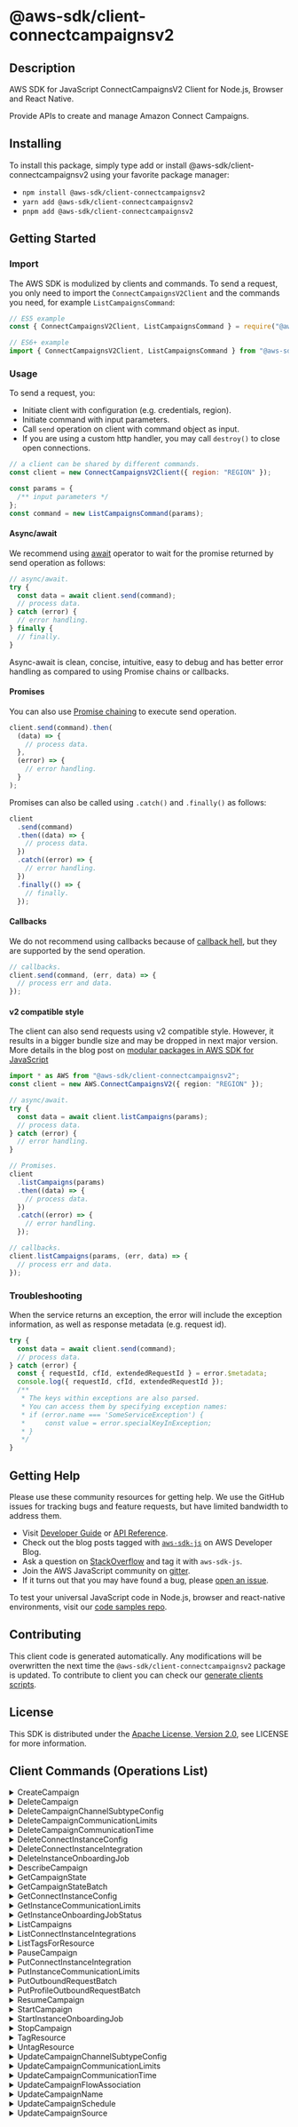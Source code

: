 <!-- generated file, do not edit directly -->

# @aws-sdk/client-connectcampaignsv2

## Description

AWS SDK for JavaScript ConnectCampaignsV2 Client for Node.js, Browser and React Native.

Provide APIs to create and manage Amazon Connect Campaigns.

## Installing

To install this package, simply type add or install @aws-sdk/client-connectcampaignsv2
using your favorite package manager:

- `npm install @aws-sdk/client-connectcampaignsv2`
- `yarn add @aws-sdk/client-connectcampaignsv2`
- `pnpm add @aws-sdk/client-connectcampaignsv2`

## Getting Started

### Import

The AWS SDK is modulized by clients and commands.
To send a request, you only need to import the `ConnectCampaignsV2Client` and
the commands you need, for example `ListCampaignsCommand`:

```js
// ES5 example
const { ConnectCampaignsV2Client, ListCampaignsCommand } = require("@aws-sdk/client-connectcampaignsv2");
```

```ts
// ES6+ example
import { ConnectCampaignsV2Client, ListCampaignsCommand } from "@aws-sdk/client-connectcampaignsv2";
```

### Usage

To send a request, you:

- Initiate client with configuration (e.g. credentials, region).
- Initiate command with input parameters.
- Call `send` operation on client with command object as input.
- If you are using a custom http handler, you may call `destroy()` to close open connections.

```js
// a client can be shared by different commands.
const client = new ConnectCampaignsV2Client({ region: "REGION" });

const params = {
  /** input parameters */
};
const command = new ListCampaignsCommand(params);
```

#### Async/await

We recommend using [await](https://developer.mozilla.org/en-US/docs/Web/JavaScript/Reference/Operators/await)
operator to wait for the promise returned by send operation as follows:

```js
// async/await.
try {
  const data = await client.send(command);
  // process data.
} catch (error) {
  // error handling.
} finally {
  // finally.
}
```

Async-await is clean, concise, intuitive, easy to debug and has better error handling
as compared to using Promise chains or callbacks.

#### Promises

You can also use [Promise chaining](https://developer.mozilla.org/en-US/docs/Web/JavaScript/Guide/Using_promises#chaining)
to execute send operation.

```js
client.send(command).then(
  (data) => {
    // process data.
  },
  (error) => {
    // error handling.
  }
);
```

Promises can also be called using `.catch()` and `.finally()` as follows:

```js
client
  .send(command)
  .then((data) => {
    // process data.
  })
  .catch((error) => {
    // error handling.
  })
  .finally(() => {
    // finally.
  });
```

#### Callbacks

We do not recommend using callbacks because of [callback hell](http://callbackhell.com/),
but they are supported by the send operation.

```js
// callbacks.
client.send(command, (err, data) => {
  // process err and data.
});
```

#### v2 compatible style

The client can also send requests using v2 compatible style.
However, it results in a bigger bundle size and may be dropped in next major version. More details in the blog post
on [modular packages in AWS SDK for JavaScript](https://aws.amazon.com/blogs/developer/modular-packages-in-aws-sdk-for-javascript/)

```ts
import * as AWS from "@aws-sdk/client-connectcampaignsv2";
const client = new AWS.ConnectCampaignsV2({ region: "REGION" });

// async/await.
try {
  const data = await client.listCampaigns(params);
  // process data.
} catch (error) {
  // error handling.
}

// Promises.
client
  .listCampaigns(params)
  .then((data) => {
    // process data.
  })
  .catch((error) => {
    // error handling.
  });

// callbacks.
client.listCampaigns(params, (err, data) => {
  // process err and data.
});
```

### Troubleshooting

When the service returns an exception, the error will include the exception information,
as well as response metadata (e.g. request id).

```js
try {
  const data = await client.send(command);
  // process data.
} catch (error) {
  const { requestId, cfId, extendedRequestId } = error.$metadata;
  console.log({ requestId, cfId, extendedRequestId });
  /**
   * The keys within exceptions are also parsed.
   * You can access them by specifying exception names:
   * if (error.name === 'SomeServiceException') {
   *     const value = error.specialKeyInException;
   * }
   */
}
```

## Getting Help

Please use these community resources for getting help.
We use the GitHub issues for tracking bugs and feature requests, but have limited bandwidth to address them.

- Visit [Developer Guide](https://docs.aws.amazon.com/sdk-for-javascript/v3/developer-guide/welcome.html)
  or [API Reference](https://docs.aws.amazon.com/AWSJavaScriptSDK/v3/latest/index.html).
- Check out the blog posts tagged with [`aws-sdk-js`](https://aws.amazon.com/blogs/developer/tag/aws-sdk-js/)
  on AWS Developer Blog.
- Ask a question on [StackOverflow](https://stackoverflow.com/questions/tagged/aws-sdk-js) and tag it with `aws-sdk-js`.
- Join the AWS JavaScript community on [gitter](https://gitter.im/aws/aws-sdk-js-v3).
- If it turns out that you may have found a bug, please [open an issue](https://github.com/aws/aws-sdk-js-v3/issues/new/choose).

To test your universal JavaScript code in Node.js, browser and react-native environments,
visit our [code samples repo](https://github.com/aws-samples/aws-sdk-js-tests).

## Contributing

This client code is generated automatically. Any modifications will be overwritten the next time the `@aws-sdk/client-connectcampaignsv2` package is updated.
To contribute to client you can check our [generate clients scripts](https://github.com/aws/aws-sdk-js-v3/tree/main/scripts/generate-clients).

## License

This SDK is distributed under the
[Apache License, Version 2.0](http://www.apache.org/licenses/LICENSE-2.0),
see LICENSE for more information.

## Client Commands (Operations List)

<details>
<summary>
CreateCampaign
</summary>

[Command API Reference](https://docs.aws.amazon.com/AWSJavaScriptSDK/v3/latest/client/connectcampaignsv2/command/CreateCampaignCommand/) / [Input](https://docs.aws.amazon.com/AWSJavaScriptSDK/v3/latest/Package/-aws-sdk-client-connectcampaignsv2/Interface/CreateCampaignCommandInput/) / [Output](https://docs.aws.amazon.com/AWSJavaScriptSDK/v3/latest/Package/-aws-sdk-client-connectcampaignsv2/Interface/CreateCampaignCommandOutput/)

</details>
<details>
<summary>
DeleteCampaign
</summary>

[Command API Reference](https://docs.aws.amazon.com/AWSJavaScriptSDK/v3/latest/client/connectcampaignsv2/command/DeleteCampaignCommand/) / [Input](https://docs.aws.amazon.com/AWSJavaScriptSDK/v3/latest/Package/-aws-sdk-client-connectcampaignsv2/Interface/DeleteCampaignCommandInput/) / [Output](https://docs.aws.amazon.com/AWSJavaScriptSDK/v3/latest/Package/-aws-sdk-client-connectcampaignsv2/Interface/DeleteCampaignCommandOutput/)

</details>
<details>
<summary>
DeleteCampaignChannelSubtypeConfig
</summary>

[Command API Reference](https://docs.aws.amazon.com/AWSJavaScriptSDK/v3/latest/client/connectcampaignsv2/command/DeleteCampaignChannelSubtypeConfigCommand/) / [Input](https://docs.aws.amazon.com/AWSJavaScriptSDK/v3/latest/Package/-aws-sdk-client-connectcampaignsv2/Interface/DeleteCampaignChannelSubtypeConfigCommandInput/) / [Output](https://docs.aws.amazon.com/AWSJavaScriptSDK/v3/latest/Package/-aws-sdk-client-connectcampaignsv2/Interface/DeleteCampaignChannelSubtypeConfigCommandOutput/)

</details>
<details>
<summary>
DeleteCampaignCommunicationLimits
</summary>

[Command API Reference](https://docs.aws.amazon.com/AWSJavaScriptSDK/v3/latest/client/connectcampaignsv2/command/DeleteCampaignCommunicationLimitsCommand/) / [Input](https://docs.aws.amazon.com/AWSJavaScriptSDK/v3/latest/Package/-aws-sdk-client-connectcampaignsv2/Interface/DeleteCampaignCommunicationLimitsCommandInput/) / [Output](https://docs.aws.amazon.com/AWSJavaScriptSDK/v3/latest/Package/-aws-sdk-client-connectcampaignsv2/Interface/DeleteCampaignCommunicationLimitsCommandOutput/)

</details>
<details>
<summary>
DeleteCampaignCommunicationTime
</summary>

[Command API Reference](https://docs.aws.amazon.com/AWSJavaScriptSDK/v3/latest/client/connectcampaignsv2/command/DeleteCampaignCommunicationTimeCommand/) / [Input](https://docs.aws.amazon.com/AWSJavaScriptSDK/v3/latest/Package/-aws-sdk-client-connectcampaignsv2/Interface/DeleteCampaignCommunicationTimeCommandInput/) / [Output](https://docs.aws.amazon.com/AWSJavaScriptSDK/v3/latest/Package/-aws-sdk-client-connectcampaignsv2/Interface/DeleteCampaignCommunicationTimeCommandOutput/)

</details>
<details>
<summary>
DeleteConnectInstanceConfig
</summary>

[Command API Reference](https://docs.aws.amazon.com/AWSJavaScriptSDK/v3/latest/client/connectcampaignsv2/command/DeleteConnectInstanceConfigCommand/) / [Input](https://docs.aws.amazon.com/AWSJavaScriptSDK/v3/latest/Package/-aws-sdk-client-connectcampaignsv2/Interface/DeleteConnectInstanceConfigCommandInput/) / [Output](https://docs.aws.amazon.com/AWSJavaScriptSDK/v3/latest/Package/-aws-sdk-client-connectcampaignsv2/Interface/DeleteConnectInstanceConfigCommandOutput/)

</details>
<details>
<summary>
DeleteConnectInstanceIntegration
</summary>

[Command API Reference](https://docs.aws.amazon.com/AWSJavaScriptSDK/v3/latest/client/connectcampaignsv2/command/DeleteConnectInstanceIntegrationCommand/) / [Input](https://docs.aws.amazon.com/AWSJavaScriptSDK/v3/latest/Package/-aws-sdk-client-connectcampaignsv2/Interface/DeleteConnectInstanceIntegrationCommandInput/) / [Output](https://docs.aws.amazon.com/AWSJavaScriptSDK/v3/latest/Package/-aws-sdk-client-connectcampaignsv2/Interface/DeleteConnectInstanceIntegrationCommandOutput/)

</details>
<details>
<summary>
DeleteInstanceOnboardingJob
</summary>

[Command API Reference](https://docs.aws.amazon.com/AWSJavaScriptSDK/v3/latest/client/connectcampaignsv2/command/DeleteInstanceOnboardingJobCommand/) / [Input](https://docs.aws.amazon.com/AWSJavaScriptSDK/v3/latest/Package/-aws-sdk-client-connectcampaignsv2/Interface/DeleteInstanceOnboardingJobCommandInput/) / [Output](https://docs.aws.amazon.com/AWSJavaScriptSDK/v3/latest/Package/-aws-sdk-client-connectcampaignsv2/Interface/DeleteInstanceOnboardingJobCommandOutput/)

</details>
<details>
<summary>
DescribeCampaign
</summary>

[Command API Reference](https://docs.aws.amazon.com/AWSJavaScriptSDK/v3/latest/client/connectcampaignsv2/command/DescribeCampaignCommand/) / [Input](https://docs.aws.amazon.com/AWSJavaScriptSDK/v3/latest/Package/-aws-sdk-client-connectcampaignsv2/Interface/DescribeCampaignCommandInput/) / [Output](https://docs.aws.amazon.com/AWSJavaScriptSDK/v3/latest/Package/-aws-sdk-client-connectcampaignsv2/Interface/DescribeCampaignCommandOutput/)

</details>
<details>
<summary>
GetCampaignState
</summary>

[Command API Reference](https://docs.aws.amazon.com/AWSJavaScriptSDK/v3/latest/client/connectcampaignsv2/command/GetCampaignStateCommand/) / [Input](https://docs.aws.amazon.com/AWSJavaScriptSDK/v3/latest/Package/-aws-sdk-client-connectcampaignsv2/Interface/GetCampaignStateCommandInput/) / [Output](https://docs.aws.amazon.com/AWSJavaScriptSDK/v3/latest/Package/-aws-sdk-client-connectcampaignsv2/Interface/GetCampaignStateCommandOutput/)

</details>
<details>
<summary>
GetCampaignStateBatch
</summary>

[Command API Reference](https://docs.aws.amazon.com/AWSJavaScriptSDK/v3/latest/client/connectcampaignsv2/command/GetCampaignStateBatchCommand/) / [Input](https://docs.aws.amazon.com/AWSJavaScriptSDK/v3/latest/Package/-aws-sdk-client-connectcampaignsv2/Interface/GetCampaignStateBatchCommandInput/) / [Output](https://docs.aws.amazon.com/AWSJavaScriptSDK/v3/latest/Package/-aws-sdk-client-connectcampaignsv2/Interface/GetCampaignStateBatchCommandOutput/)

</details>
<details>
<summary>
GetConnectInstanceConfig
</summary>

[Command API Reference](https://docs.aws.amazon.com/AWSJavaScriptSDK/v3/latest/client/connectcampaignsv2/command/GetConnectInstanceConfigCommand/) / [Input](https://docs.aws.amazon.com/AWSJavaScriptSDK/v3/latest/Package/-aws-sdk-client-connectcampaignsv2/Interface/GetConnectInstanceConfigCommandInput/) / [Output](https://docs.aws.amazon.com/AWSJavaScriptSDK/v3/latest/Package/-aws-sdk-client-connectcampaignsv2/Interface/GetConnectInstanceConfigCommandOutput/)

</details>
<details>
<summary>
GetInstanceCommunicationLimits
</summary>

[Command API Reference](https://docs.aws.amazon.com/AWSJavaScriptSDK/v3/latest/client/connectcampaignsv2/command/GetInstanceCommunicationLimitsCommand/) / [Input](https://docs.aws.amazon.com/AWSJavaScriptSDK/v3/latest/Package/-aws-sdk-client-connectcampaignsv2/Interface/GetInstanceCommunicationLimitsCommandInput/) / [Output](https://docs.aws.amazon.com/AWSJavaScriptSDK/v3/latest/Package/-aws-sdk-client-connectcampaignsv2/Interface/GetInstanceCommunicationLimitsCommandOutput/)

</details>
<details>
<summary>
GetInstanceOnboardingJobStatus
</summary>

[Command API Reference](https://docs.aws.amazon.com/AWSJavaScriptSDK/v3/latest/client/connectcampaignsv2/command/GetInstanceOnboardingJobStatusCommand/) / [Input](https://docs.aws.amazon.com/AWSJavaScriptSDK/v3/latest/Package/-aws-sdk-client-connectcampaignsv2/Interface/GetInstanceOnboardingJobStatusCommandInput/) / [Output](https://docs.aws.amazon.com/AWSJavaScriptSDK/v3/latest/Package/-aws-sdk-client-connectcampaignsv2/Interface/GetInstanceOnboardingJobStatusCommandOutput/)

</details>
<details>
<summary>
ListCampaigns
</summary>

[Command API Reference](https://docs.aws.amazon.com/AWSJavaScriptSDK/v3/latest/client/connectcampaignsv2/command/ListCampaignsCommand/) / [Input](https://docs.aws.amazon.com/AWSJavaScriptSDK/v3/latest/Package/-aws-sdk-client-connectcampaignsv2/Interface/ListCampaignsCommandInput/) / [Output](https://docs.aws.amazon.com/AWSJavaScriptSDK/v3/latest/Package/-aws-sdk-client-connectcampaignsv2/Interface/ListCampaignsCommandOutput/)

</details>
<details>
<summary>
ListConnectInstanceIntegrations
</summary>

[Command API Reference](https://docs.aws.amazon.com/AWSJavaScriptSDK/v3/latest/client/connectcampaignsv2/command/ListConnectInstanceIntegrationsCommand/) / [Input](https://docs.aws.amazon.com/AWSJavaScriptSDK/v3/latest/Package/-aws-sdk-client-connectcampaignsv2/Interface/ListConnectInstanceIntegrationsCommandInput/) / [Output](https://docs.aws.amazon.com/AWSJavaScriptSDK/v3/latest/Package/-aws-sdk-client-connectcampaignsv2/Interface/ListConnectInstanceIntegrationsCommandOutput/)

</details>
<details>
<summary>
ListTagsForResource
</summary>

[Command API Reference](https://docs.aws.amazon.com/AWSJavaScriptSDK/v3/latest/client/connectcampaignsv2/command/ListTagsForResourceCommand/) / [Input](https://docs.aws.amazon.com/AWSJavaScriptSDK/v3/latest/Package/-aws-sdk-client-connectcampaignsv2/Interface/ListTagsForResourceCommandInput/) / [Output](https://docs.aws.amazon.com/AWSJavaScriptSDK/v3/latest/Package/-aws-sdk-client-connectcampaignsv2/Interface/ListTagsForResourceCommandOutput/)

</details>
<details>
<summary>
PauseCampaign
</summary>

[Command API Reference](https://docs.aws.amazon.com/AWSJavaScriptSDK/v3/latest/client/connectcampaignsv2/command/PauseCampaignCommand/) / [Input](https://docs.aws.amazon.com/AWSJavaScriptSDK/v3/latest/Package/-aws-sdk-client-connectcampaignsv2/Interface/PauseCampaignCommandInput/) / [Output](https://docs.aws.amazon.com/AWSJavaScriptSDK/v3/latest/Package/-aws-sdk-client-connectcampaignsv2/Interface/PauseCampaignCommandOutput/)

</details>
<details>
<summary>
PutConnectInstanceIntegration
</summary>

[Command API Reference](https://docs.aws.amazon.com/AWSJavaScriptSDK/v3/latest/client/connectcampaignsv2/command/PutConnectInstanceIntegrationCommand/) / [Input](https://docs.aws.amazon.com/AWSJavaScriptSDK/v3/latest/Package/-aws-sdk-client-connectcampaignsv2/Interface/PutConnectInstanceIntegrationCommandInput/) / [Output](https://docs.aws.amazon.com/AWSJavaScriptSDK/v3/latest/Package/-aws-sdk-client-connectcampaignsv2/Interface/PutConnectInstanceIntegrationCommandOutput/)

</details>
<details>
<summary>
PutInstanceCommunicationLimits
</summary>

[Command API Reference](https://docs.aws.amazon.com/AWSJavaScriptSDK/v3/latest/client/connectcampaignsv2/command/PutInstanceCommunicationLimitsCommand/) / [Input](https://docs.aws.amazon.com/AWSJavaScriptSDK/v3/latest/Package/-aws-sdk-client-connectcampaignsv2/Interface/PutInstanceCommunicationLimitsCommandInput/) / [Output](https://docs.aws.amazon.com/AWSJavaScriptSDK/v3/latest/Package/-aws-sdk-client-connectcampaignsv2/Interface/PutInstanceCommunicationLimitsCommandOutput/)

</details>
<details>
<summary>
PutOutboundRequestBatch
</summary>

[Command API Reference](https://docs.aws.amazon.com/AWSJavaScriptSDK/v3/latest/client/connectcampaignsv2/command/PutOutboundRequestBatchCommand/) / [Input](https://docs.aws.amazon.com/AWSJavaScriptSDK/v3/latest/Package/-aws-sdk-client-connectcampaignsv2/Interface/PutOutboundRequestBatchCommandInput/) / [Output](https://docs.aws.amazon.com/AWSJavaScriptSDK/v3/latest/Package/-aws-sdk-client-connectcampaignsv2/Interface/PutOutboundRequestBatchCommandOutput/)

</details>
<details>
<summary>
PutProfileOutboundRequestBatch
</summary>

[Command API Reference](https://docs.aws.amazon.com/AWSJavaScriptSDK/v3/latest/client/connectcampaignsv2/command/PutProfileOutboundRequestBatchCommand/) / [Input](https://docs.aws.amazon.com/AWSJavaScriptSDK/v3/latest/Package/-aws-sdk-client-connectcampaignsv2/Interface/PutProfileOutboundRequestBatchCommandInput/) / [Output](https://docs.aws.amazon.com/AWSJavaScriptSDK/v3/latest/Package/-aws-sdk-client-connectcampaignsv2/Interface/PutProfileOutboundRequestBatchCommandOutput/)

</details>
<details>
<summary>
ResumeCampaign
</summary>

[Command API Reference](https://docs.aws.amazon.com/AWSJavaScriptSDK/v3/latest/client/connectcampaignsv2/command/ResumeCampaignCommand/) / [Input](https://docs.aws.amazon.com/AWSJavaScriptSDK/v3/latest/Package/-aws-sdk-client-connectcampaignsv2/Interface/ResumeCampaignCommandInput/) / [Output](https://docs.aws.amazon.com/AWSJavaScriptSDK/v3/latest/Package/-aws-sdk-client-connectcampaignsv2/Interface/ResumeCampaignCommandOutput/)

</details>
<details>
<summary>
StartCampaign
</summary>

[Command API Reference](https://docs.aws.amazon.com/AWSJavaScriptSDK/v3/latest/client/connectcampaignsv2/command/StartCampaignCommand/) / [Input](https://docs.aws.amazon.com/AWSJavaScriptSDK/v3/latest/Package/-aws-sdk-client-connectcampaignsv2/Interface/StartCampaignCommandInput/) / [Output](https://docs.aws.amazon.com/AWSJavaScriptSDK/v3/latest/Package/-aws-sdk-client-connectcampaignsv2/Interface/StartCampaignCommandOutput/)

</details>
<details>
<summary>
StartInstanceOnboardingJob
</summary>

[Command API Reference](https://docs.aws.amazon.com/AWSJavaScriptSDK/v3/latest/client/connectcampaignsv2/command/StartInstanceOnboardingJobCommand/) / [Input](https://docs.aws.amazon.com/AWSJavaScriptSDK/v3/latest/Package/-aws-sdk-client-connectcampaignsv2/Interface/StartInstanceOnboardingJobCommandInput/) / [Output](https://docs.aws.amazon.com/AWSJavaScriptSDK/v3/latest/Package/-aws-sdk-client-connectcampaignsv2/Interface/StartInstanceOnboardingJobCommandOutput/)

</details>
<details>
<summary>
StopCampaign
</summary>

[Command API Reference](https://docs.aws.amazon.com/AWSJavaScriptSDK/v3/latest/client/connectcampaignsv2/command/StopCampaignCommand/) / [Input](https://docs.aws.amazon.com/AWSJavaScriptSDK/v3/latest/Package/-aws-sdk-client-connectcampaignsv2/Interface/StopCampaignCommandInput/) / [Output](https://docs.aws.amazon.com/AWSJavaScriptSDK/v3/latest/Package/-aws-sdk-client-connectcampaignsv2/Interface/StopCampaignCommandOutput/)

</details>
<details>
<summary>
TagResource
</summary>

[Command API Reference](https://docs.aws.amazon.com/AWSJavaScriptSDK/v3/latest/client/connectcampaignsv2/command/TagResourceCommand/) / [Input](https://docs.aws.amazon.com/AWSJavaScriptSDK/v3/latest/Package/-aws-sdk-client-connectcampaignsv2/Interface/TagResourceCommandInput/) / [Output](https://docs.aws.amazon.com/AWSJavaScriptSDK/v3/latest/Package/-aws-sdk-client-connectcampaignsv2/Interface/TagResourceCommandOutput/)

</details>
<details>
<summary>
UntagResource
</summary>

[Command API Reference](https://docs.aws.amazon.com/AWSJavaScriptSDK/v3/latest/client/connectcampaignsv2/command/UntagResourceCommand/) / [Input](https://docs.aws.amazon.com/AWSJavaScriptSDK/v3/latest/Package/-aws-sdk-client-connectcampaignsv2/Interface/UntagResourceCommandInput/) / [Output](https://docs.aws.amazon.com/AWSJavaScriptSDK/v3/latest/Package/-aws-sdk-client-connectcampaignsv2/Interface/UntagResourceCommandOutput/)

</details>
<details>
<summary>
UpdateCampaignChannelSubtypeConfig
</summary>

[Command API Reference](https://docs.aws.amazon.com/AWSJavaScriptSDK/v3/latest/client/connectcampaignsv2/command/UpdateCampaignChannelSubtypeConfigCommand/) / [Input](https://docs.aws.amazon.com/AWSJavaScriptSDK/v3/latest/Package/-aws-sdk-client-connectcampaignsv2/Interface/UpdateCampaignChannelSubtypeConfigCommandInput/) / [Output](https://docs.aws.amazon.com/AWSJavaScriptSDK/v3/latest/Package/-aws-sdk-client-connectcampaignsv2/Interface/UpdateCampaignChannelSubtypeConfigCommandOutput/)

</details>
<details>
<summary>
UpdateCampaignCommunicationLimits
</summary>

[Command API Reference](https://docs.aws.amazon.com/AWSJavaScriptSDK/v3/latest/client/connectcampaignsv2/command/UpdateCampaignCommunicationLimitsCommand/) / [Input](https://docs.aws.amazon.com/AWSJavaScriptSDK/v3/latest/Package/-aws-sdk-client-connectcampaignsv2/Interface/UpdateCampaignCommunicationLimitsCommandInput/) / [Output](https://docs.aws.amazon.com/AWSJavaScriptSDK/v3/latest/Package/-aws-sdk-client-connectcampaignsv2/Interface/UpdateCampaignCommunicationLimitsCommandOutput/)

</details>
<details>
<summary>
UpdateCampaignCommunicationTime
</summary>

[Command API Reference](https://docs.aws.amazon.com/AWSJavaScriptSDK/v3/latest/client/connectcampaignsv2/command/UpdateCampaignCommunicationTimeCommand/) / [Input](https://docs.aws.amazon.com/AWSJavaScriptSDK/v3/latest/Package/-aws-sdk-client-connectcampaignsv2/Interface/UpdateCampaignCommunicationTimeCommandInput/) / [Output](https://docs.aws.amazon.com/AWSJavaScriptSDK/v3/latest/Package/-aws-sdk-client-connectcampaignsv2/Interface/UpdateCampaignCommunicationTimeCommandOutput/)

</details>
<details>
<summary>
UpdateCampaignFlowAssociation
</summary>

[Command API Reference](https://docs.aws.amazon.com/AWSJavaScriptSDK/v3/latest/client/connectcampaignsv2/command/UpdateCampaignFlowAssociationCommand/) / [Input](https://docs.aws.amazon.com/AWSJavaScriptSDK/v3/latest/Package/-aws-sdk-client-connectcampaignsv2/Interface/UpdateCampaignFlowAssociationCommandInput/) / [Output](https://docs.aws.amazon.com/AWSJavaScriptSDK/v3/latest/Package/-aws-sdk-client-connectcampaignsv2/Interface/UpdateCampaignFlowAssociationCommandOutput/)

</details>
<details>
<summary>
UpdateCampaignName
</summary>

[Command API Reference](https://docs.aws.amazon.com/AWSJavaScriptSDK/v3/latest/client/connectcampaignsv2/command/UpdateCampaignNameCommand/) / [Input](https://docs.aws.amazon.com/AWSJavaScriptSDK/v3/latest/Package/-aws-sdk-client-connectcampaignsv2/Interface/UpdateCampaignNameCommandInput/) / [Output](https://docs.aws.amazon.com/AWSJavaScriptSDK/v3/latest/Package/-aws-sdk-client-connectcampaignsv2/Interface/UpdateCampaignNameCommandOutput/)

</details>
<details>
<summary>
UpdateCampaignSchedule
</summary>

[Command API Reference](https://docs.aws.amazon.com/AWSJavaScriptSDK/v3/latest/client/connectcampaignsv2/command/UpdateCampaignScheduleCommand/) / [Input](https://docs.aws.amazon.com/AWSJavaScriptSDK/v3/latest/Package/-aws-sdk-client-connectcampaignsv2/Interface/UpdateCampaignScheduleCommandInput/) / [Output](https://docs.aws.amazon.com/AWSJavaScriptSDK/v3/latest/Package/-aws-sdk-client-connectcampaignsv2/Interface/UpdateCampaignScheduleCommandOutput/)

</details>
<details>
<summary>
UpdateCampaignSource
</summary>

[Command API Reference](https://docs.aws.amazon.com/AWSJavaScriptSDK/v3/latest/client/connectcampaignsv2/command/UpdateCampaignSourceCommand/) / [Input](https://docs.aws.amazon.com/AWSJavaScriptSDK/v3/latest/Package/-aws-sdk-client-connectcampaignsv2/Interface/UpdateCampaignSourceCommandInput/) / [Output](https://docs.aws.amazon.com/AWSJavaScriptSDK/v3/latest/Package/-aws-sdk-client-connectcampaignsv2/Interface/UpdateCampaignSourceCommandOutput/)

</details>
